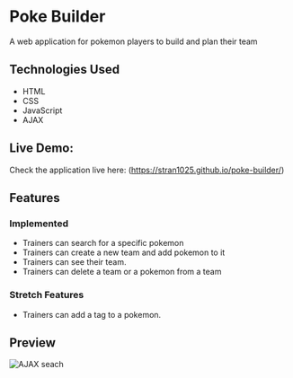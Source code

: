 # Poke Builder
A web application for pokemon players to build and plan their team

## Technologies Used

- HTML
- CSS
- JavaScript
- AJAX

## Live Demo:

Check the application live here: (https://stran1025.github.io/poke-builder/)

## Features
### Implemented
- Trainers can search for a specific pokemon
- Trainers can create a new team and add pokemon to it
- Trainers can see their team.
- Trainers can delete a team or a pokemon from a team
### Stretch Features
- Trainers can add a tag to a pokemon.


## Preview

![AJAX seach](https://user-images.githubusercontent.com/97194085/173706715-74d4d26d-38d0-4c2c-836b-3386b813b08c.gif)

